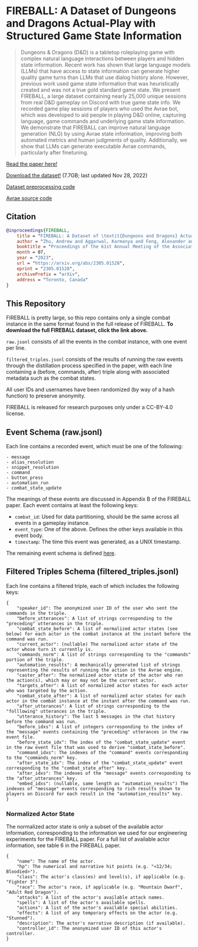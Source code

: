 # FIREBALL: A Dataset of Dungeons and Dragons Actual-Play with Structured Game State Information

> Dungeons & Dragons (D&D) is a tabletop roleplaying game with complex natural language interactions between players and
> hidden state information. Recent work has shown that large language models (LLMs) that have access to state
> information can generate higher quality game turns than LLMs that use dialog history alone. However, previous work
> used game state information that was heuristically created and was not a true gold standard game state. We present
> FIREBALL, a large dataset containing nearly 25,000 unique sessions from real D&D gameplay on Discord with true game
> state info. We recorded game play sessions of players who used the Avrae bot, which was developed to aid people in
> playing D&D online, capturing language, game commands and underlying game state information. We demonstrate that
> FIREBALL can improve natural language generation (NLG) by using Avrae state information, improving both automated
> metrics and human judgments of quality. Additionally, we show that LLMs can generate executable Avrae commands,
> particularly after finetuning.

[Read the paper here!](https://arxiv.org/abs/2305.01528)

[Download the dataset!](https://datasets.mechanus.zhu.codes/fireball-anonymized-nov-28-2022-kfdjl.tar.gz) (7.7GB; last
updated Nov 28, 2022)

[Dataset preprocessing code](https://github.com/zhudotexe/FIREBALL-data-processing)

[Avrae source code](https://github.com/avrae/avrae)

## Citation

```bibtex
@inproceedings{FIREBALL,
    title = "FIREBALL: A Dataset of \textit{Dungeons and Dragons} Actual-Play with Structured Game State Information",
    author = "Zhu, Andrew and Aggarwal, Karmanya and Feng, Alexander and Martin, Lara J. and Callison-Burch, Chris",
    booktitle = "Proceedings of the 61st Annual Meeting of the Association for Computational Linguistics (ACL)",
    month = 07,
    year = "2023",
    url = "https://arxiv.org/abs/2305.01528",
    eprint = "2305.01528",
    archivePrefix = "arXiv",
    address = "Toronto, Canada"
}
```

## This Repository

FIREBALL is pretty large, so this repo contains only a single combat instance in the same format found in the full
release of FIREBALL. **To download the full FIREBALL dataset, click the link above.**

`raw.jsonl` consists of all the events in the combat instance, with one event per line.

`filtered_triples.jsonl` consists of the results of running the raw events through the distillation process specified in
the paper, with each line containing a (before, commands, after) triple along with associated metadata such as the
combat states.

All user IDs and usernames have been randomized (by way of a hash function) to preserve anonymity.

FIREBALL is released for research purposes only under a CC-BY-4.0 license.

## Event Schema (raw.jsonl)

Each line contains a recorded event, which must be one of the following:

```text
- message
- alias_resolution
- snippet_resolution
- command
- button_press
- automation_run
- combat_state_update
```

The meanings of these events are discussed in Appendix B of the FIREBALL paper. Each event contains at least the
following keys:

- `combat_id`: Used for data partitioning, should be the same across all events in a gameplay instance.
- `event_type`: One of the above. Defines the other keys available in this event body.
- `timestamp`: The time this event was generated, as a UNIX timestamp.

The remaining event schema is defined [here](https://github.com/avrae/avrae/blob/v4.2.2/cogs5e/initiative/upenn_nlp.py).

## Filtered Triples Schema (filtered_triples.jsonl)

Each line contains a filtered triple, each of which includes the following keys:

```text
{
    "speaker_id": The anonymized user ID of the user who sent the commands in the triple.
    "before_utterances": A list of strings corresponding to the "preceding" utterances in the triple.
    "combat_state_before": A list of normalized actor states (see below) for each actor in the combat instance at the instant before the command was run.
    "current_actor": (nullable) The normalized actor state of the actor whose turn it currently is.
    "commands_norm": A list of strings corresponding to the "commands" portion of the triple.
    "automation_results": A mechanically generated list of strings representing the results of running the action in the Avrae engine.
    "caster_after": The normalized actor state of the actor who ran the action(s), which may or may not be the current actor.
    "targets_after": A list of normalized actor states for each actor who was targeted by the action.
    "combat_state_after": A list of normalized actor states for each actor in the combat instance at the instant after the command was run.
    "after_utterances": A list of strings corresponding to the "folllowing" utterances in the triple.
    "utterance_history": The last 5 messages in the chat history before the command was run.
    "before_idxs": A list of integers corresponding to the index of the "message" events containing the "preceding" utterances in the raw event file.
    "before_state_idx": The index of the "combat_state_update" event in the raw event file that was used to derive "combat_state_before".
    "command_idxs": The indexes of the "command" events corresponding to the "commands_norm" key.
    "after_state_idx": The index of the "combat_state_update" event corresponding to the "combat_state_after" key.
    "after_idxs": The indexes of the "message" events corresponding to the "after_utterances" key.
    "embed_idxs": (nullable, same length as "automation_results") The indexes of "message" events corresponding to rich results shown to players on Discord for each result in the "automation_results" key.
}
```

### Normalized Actor State

The normalized actor state is only a subset of the available actor information, corresponding to the information we
used for our engineering experiments for the FIREBALL paper. For a full list of available actor information, see table 6
in the FIREBALL paper.

```text
{
    "name": The name of the actor.
    "hp": The numerical and narrative hit points (e.g. "<12/34; Bloodied>").
    "class": The actor's class(es) and level(s), if applicable (e.g. "Fighter 3")
    "race": The actor's race, if applicable (e.g. "Mountain Dwarf", "Adult Red Dragon").
    "attacks": A list of the actor's available attack names.
    "spells": A list of the actor's available spells.
    "actions": A list of the actor's available special abilities.
    "effects": A list of any temporary effects on the actor (e.g. "Stunned").
    "description": The actor's narrative description (if available).
    "controller_id": The anonymized user ID of this actor's controller.
}
```
